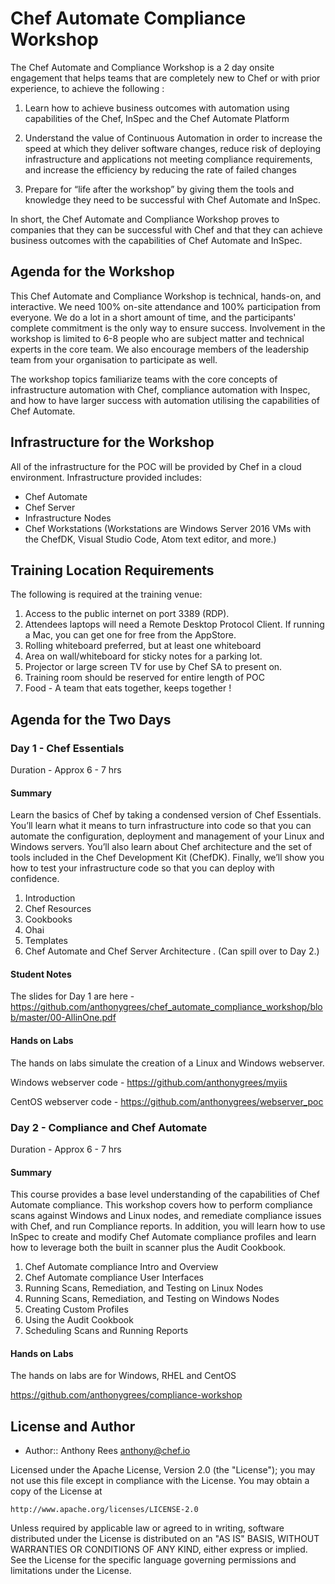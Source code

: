 # Chef Automate Compliance Workshop

The Chef Automate and Compliance Workshop is a 2 day onsite engagement that helps teams that are completely new to Chef or with prior experience, to achieve the following :

1. Learn how to achieve business outcomes with automation using capabilities of the Chef, InSpec and the Chef Automate Platform

2. Understand the value of Continuous Automation in order to increase the speed at which they deliver software changes, reduce risk of deploying infrastructure and applications not meeting compliance requirements, and increase the efficiency by reducing the rate of failed changes

3. Prepare for “life after the workshop” by giving them  the tools and knowledge they need to be successful with Chef Automate and InSpec.

In short, the Chef Automate and Compliance Workshop proves to companies that they can be successful with Chef and that they can achieve business outcomes with the capabilities of Chef Automate and InSpec. 

## Agenda for the Workshop

This Chef Automate and Compliance Workshop is technical, hands-on, and interactive. We need 100% on-site attendance and 100% participation from everyone. We do a lot in a short amount of time, and the participants' complete commitment is the only way to ensure success. Involvement in the workshop is limited to 6-8 people who are subject matter and technical experts in the core team. We also encourage members of the leadership team from your organisation to participate as well. 

The workshop topics familiarize teams with the core concepts of infrastructure automation with Chef, compliance automation with Inspec, and how to have larger success with automation utilising the capabilities of Chef Automate. 

## Infrastructure for the Workshop

All of the infrastructure for the POC will be provided by Chef in a cloud environment. Infrastructure provided includes:
- Chef Automate
- Chef Server
- Infrastructure Nodes
- Chef Workstations (Workstations are Windows Server 2016 VMs with the ChefDK, Visual Studio Code, Atom text editor, and more.)

## Training Location Requirements

The following is required at the training venue:
1. Access to the public internet on port 3389 (RDP).
2. Attendees laptops will need a Remote Desktop Protocol Client. If running a Mac, you can get one for free from the AppStore.
3. Rolling whiteboard preferred, but at least one whiteboard
4. Area on wall/whiteboard for sticky notes for a parking lot.
5. Projector or large screen TV for use by Chef SA to present on.
6. Training room should be reserved for entire length of POC
7. Food - A team that eats together, keeps together !

## Agenda for the Two Days

### Day 1 - Chef Essentials
Duration - Approx 6 - 7 hrs

#### Summary
Learn the basics of Chef by taking a condensed version of Chef Essentials. You’ll learn what it means to turn infrastructure into code so that you can automate the configuration, deployment and management of your Linux and Windows servers. You’ll also learn about Chef architecture and the set of tools included in the Chef Development Kit (ChefDK). Finally, we’ll show you how to test your infrastructure code so that you can deploy with confidence.

1. Introduction
2. Chef Resources
3. Cookbooks
4. Ohai
5. Templates
6. Chef Automate and Chef Server Architecture . (Can spill over to Day 2.)

#### Student Notes
The slides for Day 1 are here - https://github.com/anthonygrees/chef_automate_compliance_workshop/blob/master/00-AllinOne.pdf

#### Hands on Labs
The hands on labs simulate the creation of a Linux and Windows webserver.

Windows webserver code - https://github.com/anthonygrees/myiis

CentOS webserver code - https://github.com/anthonygrees/webserver_poc

### Day 2 - Compliance and Chef Automate
Duration - Approx 6 - 7 hrs

#### Summary
This course provides a base level understanding of the capabilities of Chef Automate compliance. This workshop covers how to perform compliance scans against Windows and Linux nodes, and remediate compliance issues with Chef, and run Compliance reports.
In addition, you will learn how to use InSpec to create and modify Chef Automate compliance profiles and learn how to leverage both the built in scanner plus the Audit Cookbook.

1. Chef Automate compliance Intro and Overview
2. Chef Automate compliance User Interfaces
3. Running Scans, Remediation, and Testing on Linux Nodes
4. Running Scans, Remediation, and Testing on Windows Nodes
5. Creating Custom Profiles
6. Using the Audit Cookbook
7. Scheduling Scans and Running Reports

#### Hands on Labs
The hands on labs are for Windows, RHEL and CentOS

https://github.com/anthonygrees/compliance-workshop



## License and Author

* Author:: Anthony Rees <anthony@chef.io>

Licensed under the Apache License, Version 2.0 (the "License");
you may not use this file except in compliance with the License.
You may obtain a copy of the License at

    http://www.apache.org/licenses/LICENSE-2.0

Unless required by applicable law or agreed to in writing, software
distributed under the License is distributed on an "AS IS" BASIS,
WITHOUT WARRANTIES OR CONDITIONS OF ANY KIND, either express or implied.
See the License for the specific language governing permissions and
limitations under the License.
